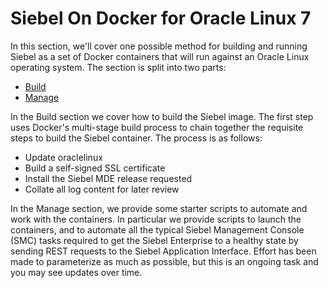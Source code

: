 # Siebel On Docker for Oracle Linux 7

In this section, we'll cover one possible method for building and running Siebel as a set of Docker containers that will run against an Oracle Linux  operating system. The section is split into two parts:

* [Build](build)
* [Manage](manage)

In the Build section we cover how to build the Siebel image. The first step uses Docker's multi-stage build process to chain together the requisite steps to build the Siebel container. The process is as follows:

* Update oraclelinux
* Build a self-signed SSL certificate
* Install the Siebel MDE release requested
* Collate all log content for later review

In the Manage section, we provide some starter scripts to automate and work with the containers. In particular we provide scripts to launch the containers, and to automate all the typical Siebel Management Console (SMC) tasks required to get the Siebel Enterprise to a healthy state by sending REST requests to the Siebel Application Interface. Effort has been made to parameterize as much as possible, but this is an ongoing task and you may see updates over time.